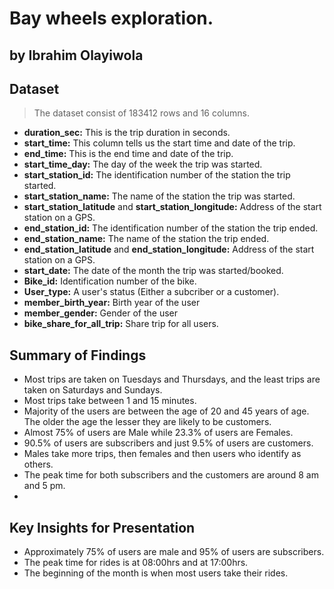 # Bay wheels exploration.
## by Ibrahim Olayiwola


## Dataset

> The dataset consist of 183412 rows and 16 columns.

- **duration_sec:** This is the trip duration in seconds.
- **start_time:** This column tells us the start time and date of the trip.
- **end_time:** This is the end time and date of the trip.
- **start_time_day:** The day of the week the trip was started.
- **start_station_id:**  The identification number of the station the trip started.
- **start_station_name:** The name of the station the trip was started.
- **start_station_latitude** and **start_station_longitude:** Address of the start station on a GPS.
- **end_station_id:** The identification number of the station the trip ended.
- **end_station_name:** The name of the station the trip ended.
- **end_station_latitude** and **end_station_longitude:** Address of the start station on a GPS.
- **start_date:**  The date of the month the trip was started/booked.
- **Bike_id:** Identification number of the bike.
- **User_type:** A user's status (Either a subcriber or a customer).
- **member_birth_year:** Birth year of the user
- **member_gender:** Gender of the user
- **bike_share_for_all_trip:** Share trip for all users.

## Summary of Findings

>
- Most trips are taken on Tuesdays and Thursdays, and the least trips are taken on Saturdays and Sundays.
- Most trips take between 1 and 15 minutes.
- Majority of the users are between the age of 20 and 45 years of age. The older the age the lesser they are likely to be customers.
-  Almost 75% of users are Male while 23.3% of users are Females.
-  90.5% of users are subscribers and just 9.5% of users are customers.
- Males take more trips, then females and then users who identify as others.
- The peak time for both subscribers and the customers are around 8 am and 5 pm.
- 

## Key Insights for Presentation

>
- Approximately 75% of users are male and 95% of users are subscribers.
- The peak time for rides is at 08:00hrs and at 17:00hrs.
- The beginning of the month is when most users take their rides.
